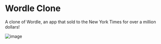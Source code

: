 # Wordle Clone
A clone of Wordle, an app that sold to the New York Times for over a million dollars!

![image](https://user-images.githubusercontent.com/48122593/194559510-cc11f364-91bf-44bc-b460-1ee2a9b379e7.png)
